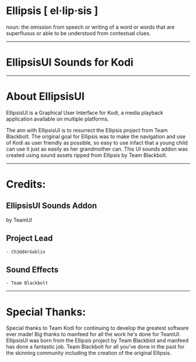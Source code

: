 # Ellipsis [ el·lip·sis ]
noun: the omission from speech or writing of a word or words that are superfluous or able to be understood from contextual clues.

------------------------------------------------------------------------
EllipsisUI Sounds for Kodi
=====================================
------------------------------------------------------------------------
About EllipsisUI
=====================================

EllipsisUI is a Graphical User Interface for Kodi, a media playback application available on multiple platforms.

The aim with EllipsisUI is to resurrect the Ellipsis project from Team Blackbolt. 
The original goal for Ellipsis was to make the navigation and use of Kodi as user friendly as possible, so easy to use infact that a young child can use it just as easily as her grandmother can.
This UI sounds addon was created using sound assets ripped from Ellipsis by Team Blackbolt.

--------
Credits:
========

EllipsisUI Sounds Addon
-----------------------
by TeamUI


Project Lead
-----------------------
    - Ch3dd4rGoblin

Sound Effects
-----------------------
    - Team Blackbolt

------------------
Special Thanks:
==================

Special thanks to Team Kodi for continuing to develop the greatest software ever made! 
Big thanks to manfeed for all the work he's done for TeamUI. EllipsisUI was born from the Ellipsis project by Team Blackblot and manfeed has done a fantastic job. 
Team Blackbolt for all you've done in the past for the skinning community including the creation of the original Ellipsis.

